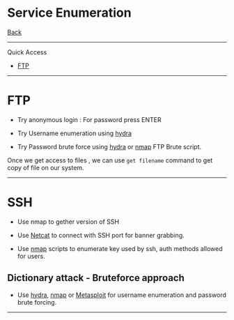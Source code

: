# Service Enumeration
[Back](../index.md)

-- -
Quick Access

- [FTP](#FTP)

-- -
# FTP

- Try anonymous login : For password press ENTER

- Try Username enumeration using [hydra](../../Cyber_Security/Tools/hydra.md)

- Try Password brute force using [hydra](../../Cyber_Security/Tools/hydra.md) or [nmap](../../Cyber_Security/Tools/nmap.md) FTP Brute script.

Once we get access to files , we can use `get filename` command to get copy of file on our system. 

-- -
# SSH

- Use nmap to gether version of SSH

- Use [Netcat](../../Cyber_Security/Tools/Netcat.md) to connect with SSH port for banner grabbing.

- Use [nmap](../../Cyber_Security/Tools/nmap.md) scripts to enumerate key used by ssh, auth methods allowed for users.

## Dictionary attack - Bruteforce approach

- Use [hydra](../../Cyber_Security/Tools/hydra.md), [nmap](../../Cyber_Security/Tools/nmap.md) or  [Metasploit](../../Cyber_Security/Tools/Metasploit.md) for username enumeration and password brute forcing.

-- -
